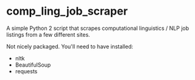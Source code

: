 # comp_ling_job_scraper
A simple Python 2 script that scrapes computational linguistics / NLP job listings from a few different sites.

Not nicely packaged. You'll need to have installed:
* nltk
* BeautifulSoup
* requests
